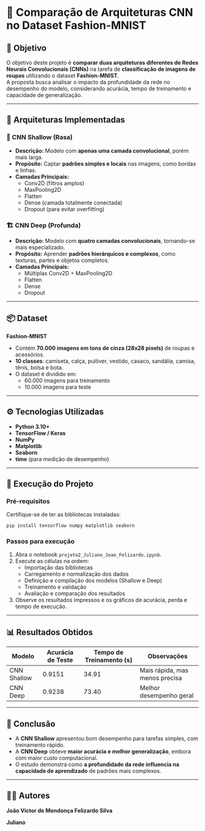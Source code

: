 # 🧠 Comparação de Arquiteturas CNN no Dataset Fashion-MNIST

## 🎯 Objetivo
O objetivo deste projeto é **comparar duas arquiteturas diferentes de Redes Neurais Convolucionais (CNNs)** na tarefa de **classificação de imagens de roupas** utilizando o dataset **Fashion-MNIST**.  
A proposta busca analisar o impacto da profundidade da rede no desempenho do modelo, considerando acurácia, tempo de treinamento e capacidade de generalização.

---

## 🧩 Arquiteturas Implementadas

### 🧱 CNN Shallow (Rasa)
- **Descrição:** Modelo com **apenas uma camada convolucional**, porém mais larga.
- **Propósito:** Captar **padrões simples e locais** nas imagens, como bordas e linhas.
- **Camadas Principais:**
  - Conv2D (filtros amplos)
  - MaxPooling2D
  - Flatten
  - Dense (camada totalmente conectada)
  - Dropout (para evitar overfitting)

### 🏗️ CNN Deep (Profunda)
- **Descrição:** Modelo com **quatro camadas convolucionais**, tornando-se mais especializado.
- **Propósito:** Aprender **padrões hierárquicos e complexos**, como texturas, partes e objetos completos.
- **Camadas Principais:**
  - Múltiplas Conv2D + MaxPooling2D
  - Flatten
  - Dense
  - Dropout

---

## 📦 Dataset
**Fashion-MNIST**  
- Contém **70.000 imagens em tons de cinza (28x28 pixels)** de roupas e acessórios.
- **10 classes**: camiseta, calça, pulôver, vestido, casaco, sandália, camisa, tênis, bolsa e bota.
- O dataset é dividido em:
  - 60.000 imagens para treinamento  
  - 10.000 imagens para teste

---

## ⚙️ Tecnologias Utilizadas
- **Python 3.10+**
- **TensorFlow / Keras**
- **NumPy**
- **Matplotlib**
- **Seaborn**
- **time** (para medição de desempenho)

---

## 🚀 Execução do Projeto

### Pré-requisitos
Certifique-se de ter as bibliotecas instaladas:
```bash
pip install tensorflow numpy matplotlib seaborn
```

### Passos para execução
1. Abra o notebook `projeto2_Juliano_Joao_Felizardo.ipynb`.
2. Execute as células na ordem:
   - Importação das bibliotecas
   - Carregamento e normalização dos dados
   - Definição e compilação dos modelos (Shallow e Deep)
   - Treinamento e validação
   - Avaliação e comparação dos resultados
3. Observe os resultados impressos e os gráficos de acurácia, perda e tempo de execução.

---

## 📊 Resultados Obtidos

| Modelo       | Acurácia de Teste | Tempo de Treinamento (s) | Observações |
|---------------|-------------------|---------------------------|--------------|
| CNN Shallow   | 0.9151              | 34.91                        | Mais rápida, mas menos precisa |
| CNN Deep      | 0.9238             | 73.40                       | Melhor desempenho geral |

---

## 🧠 Conclusão
- A **CNN Shallow** apresentou bom desempenho para tarefas simples, com treinamento rápido.  
- A **CNN Deep** obteve **maior acurácia e melhor generalização**, embora com maior custo computacional.  
- O estudo demonstra como **a profundidade da rede influencia na capacidade de aprendizado** de padrões mais complexos.

---

## 👨‍💻 Autores
**João Victor de Mendonça Felizardo Silva**

**Juliano**

